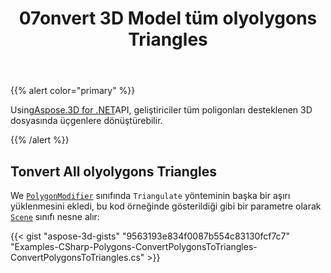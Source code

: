 ﻿---
title: 07onvert 3D Model tüm olyolygons Triangles
type: docs
weight: 10
url: /tr/net/convert-all-polygons-to-triangles-in-3d-model/
description: Using Aspose.3D for .NET API, geliştiriciler desteklenen 3D dosyasında tüm poligonları üçgenlere dönüştürebilirler.
---
{{% alert color="primary" %}}

Using[Aspose.3D for .NET](http://products.aspose.com/3d/net)API, geliştiriciler tüm poligonları desteklenen 3D dosyasında üçgenlere dönüştürebilir.

{{% /alert %}}
## **Tonvert All olyolygons Triangles**
We [`PolygonModifier`](https://reference.aspose.com/3d/net/aspose.threed.entities/polygonmodifier) sınıfında `Triangulate` yönteminin başka bir aşırı yüklenmesini ekledi, bu kod örneğinde gösterildiği gibi bir parametre olarak [`Scene`](https://reference.aspose.com/3d/net/aspose.threed/scene) sınıfı nesne alır:

{{< gist "aspose-3d-gists" "9563193e834f0087b554c83130fcf7c7" "Examples-CSharp-Polygons-ConvertPolygonsToTriangles-ConvertPolygonsToTriangles.cs" >}}
